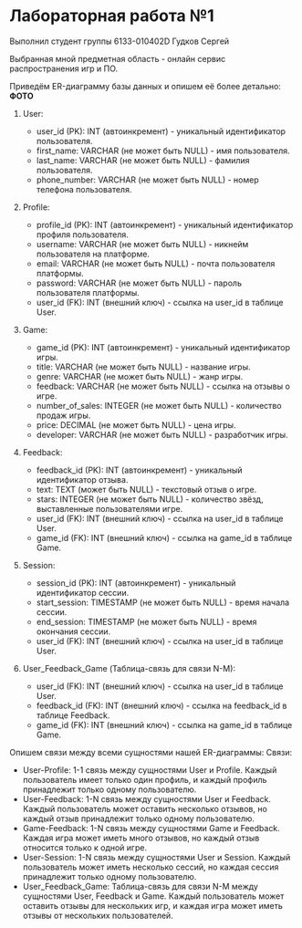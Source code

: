 # Лабораторная работа №1 
Выполнил студент группы 6133-010402D Гудков Сергей

Выбранная мной предметная область - онлайн сервис распространения игр и ПО.

Приведём ER-диаграмму базы данных и опишем её более детально:
**ФОТО**
1. User:
   - user_id (PK): INT (автоинкремент) - уникальный идентификатор пользователя.
   - first_name: VARCHAR (не может быть NULL) - имя пользователя.
   - last_name: VARCHAR (не может быть NULL) - фамилия пользователя.
   - phone_number: VARCHAR (не может быть NULL) - номер телефона пользователя.

2. Profile:
   - profile_id (PK): INT (автоинкремент) - уникальный идентификатор профиля пользователя.
   - username: VARCHAR (не может быть NULL) - никнейм пользователя на платформе.
   - email: VARCHAR (не может быть NULL) - почта пользователя платформы.
   - password: VARCHAR (не может быть NULL) - пароль пользователя платформы.
   - user_id (FK): INT (внешний ключ) - ссылка на user_id в таблице User.

3. Game:
   - game_id (PK): INT (автоинкремент) - уникальный идентификатор игры.
   - title: VARCHAR (не может быть NULL) - название игры.
   - genre: VARCHAR (не может быть NULL) - жанр игры.
   - feedback: VARCHAR (не может быть NULL) - ссылка на отзывы о игре.
   - number_of_sales: INTEGER (не может быть NULL) - количество продаж игры.
   - price: DECIMAL (не может быть NULL) - цена игры.
   - developer: VARCHAR (не может быть NULL) - разработчик игры.

4. Feedback:
   - feedback_id (PK): INT (автоинкремент) - уникальный идентификатор отзыва.
   - text: TEXT (может быть NULL) - текстовый отзыв о игре.
   - stars: INTEGER (не может быть NULL) - количество звёзд, выставленные пользователями игре.
   - user_id (FK): INT (внешний ключ) - ссылка на user_id в таблице User.
   - game_id (FK): INT (внешний ключ) - ссылка на game_id в таблице Game.

5. Session:
   - session_id (PK): INT (автоинкремент) - уникальный идентификатор сессии.
   - start_session: TIMESTAMP (не может быть NULL) - время начала сессии.
   - end_session: TIMESTAMP (не может быть NULL) - время окончания сессии.
   - user_id (FK): INT (внешний ключ) - ссылка на user_id в таблице User.

6. User_Feedback_Game (Таблица-связь для связи N-M):
   - user_id (FK): INT (внешний ключ) - ссылка на user_id в таблице User.
   - feedback_id (FK): INT (внешний ключ) - ссылка на feedback_id в таблице Feedback.
   - game_id (FK): INT (внешний ключ) - ссылка на game_id в таблице Game.

Опишем связи между всеми сущностями нашей ER-диаграммы:
Связи:
- User-Profile: 1-1 связь между сущностями User и Profile. Каждый пользователь имеет только один профиль, и каждый профиль принадлежит только одному пользователю.
- User-Feedback: 1-N связь между сущностями User и Feedback. Каждый пользователь может оставить несколько отзывов, но каждый отзыв принадлежит только одному пользователю.
- Game-Feedback: 1-N связь между сущностями Game и Feedback. Каждая игра может иметь много отзывов, но каждый отзыв относится только к одной игре.
- User-Session: 1-N связь между сущностями User и Session. Каждый пользователь может иметь несколько сессий, но каждая сессия принадлежит только одному пользователю.
- User_Feedback_Game: Таблица-связь для связи N-M между сущностями User, Feedback и Game. Каждый пользователь может оставить отзывы для нескольких игр, и каждая игра может иметь отзывы от нескольких пользователей.
